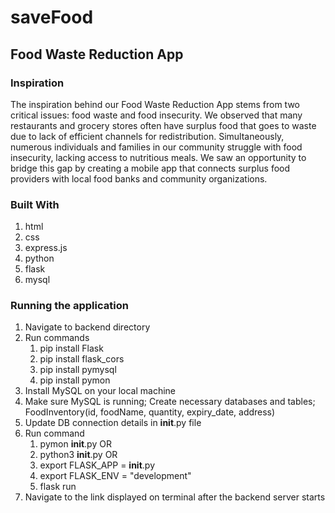 # saveFood

## Food Waste Reduction App
### Inspiration
The inspiration behind our Food Waste Reduction App stems from two critical issues: food waste and food insecurity. We observed that many restaurants and grocery stores often have surplus food that goes to waste due to lack of efficient channels for redistribution. Simultaneously, numerous individuals and families in our community struggle with food insecurity, lacking access to nutritious meals. We saw an opportunity to bridge this gap by creating a mobile app that connects surplus food providers with local food banks and community organizations.

### Built With
1. html
2. css
3. express.js
4. python
5. flask
6. mysql


### Running the application
1. Navigate to backend directory
2. Run commands
   1. pip install Flask
   2. pip install flask_cors
   3. pip install pymysql
   4. pip install pymon
4. Install MySQL on your local machine
5. Make sure MySQL is running; Create necessary databases and tables; FoodInventory(id, foodName, quantity, expiry_date, address)
6. Update DB connection details in __init__.py file
7. Run command
   1. pymon __init__.py
OR
   1. python3 __init__.py
OR
   1. export FLASK_APP = __init__.py
   2. export FLASK_ENV = "development"
   3. flask run
9. Navigate to the link displayed on terminal after the backend server starts
